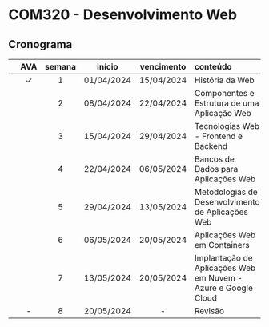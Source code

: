 # COM320 - Desenvolvimento Web

## Cronograma

|   | AVA | semana | início | vencimento | conteúdo |
|:---:|:---:|:---:|:---:|:---:|:---|
|  | &check; | 1 | 01/04/2024 | 15/04/2024 | História da Web |
|  |  | 2 | 08/04/2024 | 22/04/2024 | Componentes e Estrutura de uma Aplicação Web |
|  |  | 3 | 15/04/2024 | 29/04/2024 | Tecnologias Web - Frontend e Backend |
|  |  | 4 | 22/04/2024 | 06/05/2024 | Bancos de Dados para Aplicações Web |
|  |  | 5 | 29/04/2024 | 13/05/2024 | Metodologias de Desenvolvimento de Aplicações Web |
|  |  | 6 | 06/05/2024 | 20/05/2024 | Aplicações Web em Containers |
|  |  | 7 | 13/05/2024 | 20/05/2024 | Implantação de Aplicações Web em Nuvem - Azure e Google Cloud |
|  | - | 8 | 20/05/2024 | - | Revisão |